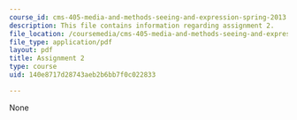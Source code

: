 ```yaml
---
course_id: cms-405-media-and-methods-seeing-and-expression-spring-2013
description: This file contains information regarding assignment 2.
file_location: /coursemedia/cms-405-media-and-methods-seeing-and-expression-spring-2013/140e8717d28743aeb2b6bb7f0c022833_MITCMS_405S13_assignment2.pdf
file_type: application/pdf
layout: pdf
title: Assignment 2
type: course
uid: 140e8717d28743aeb2b6bb7f0c022833

---
```

None